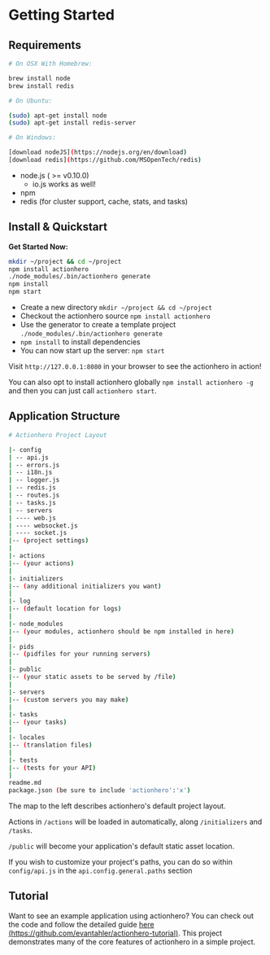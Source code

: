 # Getting Started

## Requirements

```bash
# On OSX With Homebrew:

brew install node
brew install redis

# On Ubuntu:

(sudo) apt-get install node
(sudo) apt-get install redis-server

# On Windows:

[download nodeJS](https://nodejs.org/en/download)
[download redis](https://github.com/MSOpenTech/redis)
```

* node.js ( >= v0.10.0)
  * io.js works as well!
* npm
* redis (for cluster support, cache, stats, and tasks)

## Install & Quickstart

**Get Started Now:**

```bash
mkdir ~/project && cd ~/project
npm install actionhero
./node_modules/.bin/actionhero generate
npm install
npm start
```

* Create a new directory `mkdir ~/project && cd ~/project`
* Checkout the actionhero source `npm install actionhero`
* Use the generator to create a template project `./node_modules/.bin/actionhero generate`
* `npm install` to install dependencies
* You can now start up the server: `npm start`

Visit `http://127.0.0.1:8080` in your browser to see the actionhero in action!

You can also opt to install actionhero globally `npm install actionhero -g` and then you can just call `actionhero start`.

## Application Structure

```bash
# Actionhero Project Layout

|- config
| -- api.js
| -- errors.js
| -- i18n.js
| -- logger.js
| -- redis.js
| -- routes.js
| -- tasks.js
| -- servers
| ---- web.js
| ---- websocket.js
| ---- socket.js
|-- (project settings)
|
|- actions
|-- (your actions)
|
|- initializers
|-- (any additional initializers you want)
|
|- log
|-- (default location for logs)
|
|- node_modules
|-- (your modules, actionhero should be npm installed in here)
|
|- pids
|-- (pidfiles for your running servers)
|
|- public
|-- (your static assets to be served by /file)
|
|- servers
|-- (custom servers you may make)
|
|- tasks
|-- (your tasks)
|
|- locales
|-- (translation files)
|
|- tests
|-- (tests for your API)
|
readme.md
package.json (be sure to include 'actionhero':'x')
```

The map to the left describes actionhero's default project layout.

Actions in `/actions` will be loaded in automatically, along `/initializers` and `/tasks`.

`/public` will become your application's default static asset location.   

If you wish to customize your project's paths, you can do so within `config/api.js` in the `api.config.general.paths` section

## Tutorial
Want to see an example application using actionhero?  You can check out the code and follow the detailed guide [here (https://github.com/evantahler/actionhero-tutorial)](https://github.com/evantahler/actionhero-tutorial).  This project demonstrates many of the core features of actionhero in a simple project.
